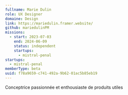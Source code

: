 ```yaml
---
fullname: Marie Dulin
role: UX Designer
domaine: Design
link: https://mariedulin.framer.website/
github: mariedulinPM
missions:
  - start: 2023-07-03
    end: 2024-06-09
    status: independent
    startups:
      - mistral-penal
startups:
  - mistral-penal
memberType: beta
uuid: f78a9659-c741-492a-9b62-01ac5b85eb19
---
```

Conceptrice passionnée et enthousiaste de produits utiles